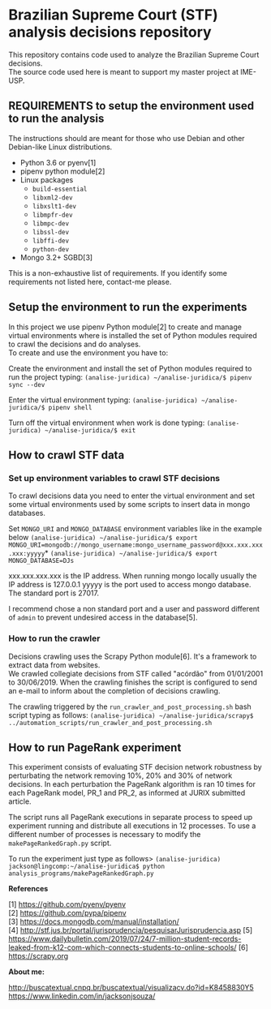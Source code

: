 # Brazilian Supreme Court (STF) analysis decisions repository

This repository contains code used to analyze the Brazilian Supreme Court decisions.  
The source code used here is meant to support my master project at IME-USP.

## REQUIREMENTS to setup the environment used to run the analysis

The instructions should are meant for those who use Debian and other Debian-like Linux distributions.

- Python 3.6 or pyenv[1]
- pipenv python module[2]
- Linux packages
    - `build-essential`
    - `libxml2-dev`
    - `libxslt1-dev`
    - `libmpfr-dev`
    - `libmpc-dev`
    - `libssl-dev`
    - `libffi-dev`
    - `python-dev`
- Mongo 3.2+ SGBD[3]

This is a non-exhaustive list of requirements. If you identify some requirements not listed here, contact-me please.


## Setup the environment to run the experiments

In this project we use pipenv Python module[2] to create and manage virtual environments where is installed the set of Python modules required to crawl the decisions and do analyses.  
To create and use the environment you have to:

Create the environment and install the set of Python modules required to run the project typing:
`(analise-juridica) ~/analise-juridica/$ pipenv sync --dev`

Enter the virtual environment typing:
`(analise-juridica) ~/analise-juridica/$ pipenv shell`

Turn off the virtual environment when work is done typing:
`(analise-juridica) ~/analise-juridica/$ exit`


## How to crawl STF data

### Set up environment variables to crawl STF decisions

To crawl decisions data you need to enter the virtual environment and set some virtual environments used by some scripts to insert data in mongo databases.

Set `MONGO_URI` and `MONGO_DATABASE` environment variables like in the example below
`(analise-juridica) ~/analise-juridica/$ export MONGO_URI=mongodb://mongo_username:mongo_username_password@xxx.xxx.xxx.xxx:yyyyy`*
`(analise-juridica) ~/analise-juridica/$ export MONGO_DATABASE=DJs`

xxx.xxx.xxx.xxx is the IP address. When running mongo locally usually the IP address is 127.0.0.1
yyyyy is the port used to access mongo database. The standard port is 27017.

I recommend chose a non standard port and a user and password different of `admin` to prevent undesired access in the database[5].

### How to run the crawler

Decisions crawling uses the Scrapy Python module[6]. It's a framework to extract data from websites.  
We crawled collegiate decisions from STF called "acórdão" from 01/01/2001 to 30/06/2019.
When the crawling finishes the script is configured to send an e-mail to inform about the completion of decisions crawling.

The crawling triggered by the `run_crawler_and_post_processing.sh` bash script typing as follows:
`(analise-juridica) ~/analise-juridica/scrapy$ ../automation_scripts/run_crawler_and_post_processing.sh`


## How to run PageRank experiment

This experiment consists of evaluating STF decision network robustness by perturbating the network removing 10%, 20% and 30% of network decisions.
In each perturbation the PageRank algorithm is ran 10 times for each PageRank model, PR_1 and PR_2, as informed at JURIX submitted article.

The script runs all PageRank executions in separate process to speed up experiment running and distribute all executions in 12 processes.
To use a different number of processes is necessary to modify the `makePageRankedGraph.py` script.

To run the experiment just type as follows>
`(analise-juridica) jackson@lingcomp:~/analise-juridica$ python analysis_programs/makePageRankedGraph.py`


<!-- ## How to analysis PageRank results -->



**References**

[1] https://github.com/pyenv/pyenv  
[2] https://github.com/pypa/pipenv  
[3] https://docs.mongodb.com/manual/installation/  
[4] http://stf.jus.br/portal/jurisprudencia/pesquisarJurisprudencia.asp
[5] https://www.dailybulletin.com/2019/07/24/7-million-student-records-leaked-from-k12-com-which-connects-students-to-online-schools/
[6] https://scrapy.org

**About me:**

http://buscatextual.cnpq.br/buscatextual/visualizacv.do?id=K8458830Y5
https://www.linkedin.com/in/jacksonjsouza/
